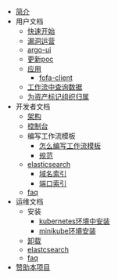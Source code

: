 * [简介](README)
* 用户文档
  * [快速开始](user/quickstart)
  * [漏洞运营](user/vuln)
  * [argo-ui](user/argo-ui)
  * [更新poc](user/nuclei/update-poc)
  * [应用](user/app/README)
    * [fofa-client](user/app/asset-fofa)
  * [工作流中查询数据](user/query)
  * [为资产标记组织归属](user/org-asset-map)
* 开发者文档
  * [架构](developer/架构)
  * [控制台](developer/console)
  * 编写工作流模板
    * [怎么编写工作流模板](developer/workflow-template/how-to-write)
    * [规范](developer/workflow-template/spec)
  * [elasticsearch](developer/elasticsearch/README)
    * [域名索引](developer/elasticsearch/subdomain)
    * [端口索引](developer/elasticsearch/port)
  * [faq](developer/faq)
* 运维文档
  * 安装
    * [kubernetes环境中安装](ops/k8s)
    * [minikube环境安装](ops/minikube)
  * [卸载](ops/uninstall)
  * [elastcsearch](ops/elasticsearch)
  * [faq](ops/faq)
* [赞助本项目](donate)
